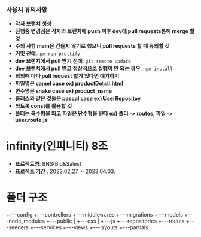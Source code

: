 ### 사용시 유의사항
- **각자 브랜치 생성**
- **진행중 변경점은 각자의 브랜치에 push 이후 dev에 pull requests통해 merge 할 것**
- **주의 사항 main은 건들지 않기로 했으니 pull requests 할 때 유의할 것**
- **커밋 전에**:```npm run prettify```
- **dev 브랜치에서 pull 받기 전에**: ```git remote update```
- **dev 브랜치에서 pull 받고 정상적으로 실행이 안 되는 경우**: ```npm install```
- **회의때 마다 pull request 할게 있다면 얘기하기**
- **파일명은 camel case ex) productDetail.html**
- **변수명은 snake case ex) product_name**
- **클래스와 같은 것들은 pascal case ex) UserRepositoy**
- **되도록 const를 활용할 것**
- **폴더는 복수형을 띄고 파일은 단수형을 띈다 ex) 폴더 -> routes, 파일 -> user.route.js**

# infinity(인피니티) 8조

- **프로젝트명**: BNS(Bid&Sales)
- **프로젝트 기간** : 2023.02.27. ~ 2023.04.03.

# 폴더 구조
+---config
+---controllers
+---middlewares
+---migrations
+---models
+---node_modules
+---public
|   +---css
|   +---js
+---repositories
+---routes
+---seeders
+---services
+---views
    +---layouts
    +---partials
